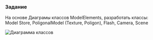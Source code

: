 ### Задание

На основе Диаграмы классов ModelElements, разработать классы: Model Store, PoligonalModel (Texture, Poligon), Flash, Camera, Scene

![Диаграмма классов](img.png)